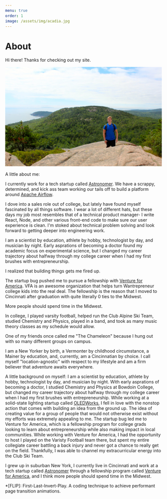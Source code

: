 ```yaml
---
menu: true
order: 1
image: /assets/img/acadia.jpg
---
```


# About

Hi there! Thanks for checking out my site.

![acadia](assets/img/acadia.jpg)

A little about me:

I currently work for a tech startup called [Astronomer](https://astronomer.io). We have a scrappy, determined, and kick ass team working our tails off to build a platform around [Apache Airflow](https://airflow.apache.org/). 

I dove into a sales role out of college, but lately have found myself fascinated by all things software. I wear a lot of different hats, but these days my job most resembles that of a technical product manager- I write React, Node, and other various front-end code to make sure  our user experience is clean. I'm stoked about technical problem solving and look forward to getting deeper into engineering work.

I am a scientist by education, athlete by hobby, technologist by day, and musician by night. Early asprations of becoming a doctor found my academic focus on experimental science, but I changed my career trajectory about halfway through my college career when I had my first brushes with entrepreneurship.

I realized that building things gets me fired up.

The startup bug pushed me to pursue a fellowship with [Venture for America](https://ventureforamerica.org). VFA is an awesome organization that helps turn Wantrepreneur college kids into the real deal. The fellowship is the reason that I moved to Cincinnati after graduation with quite literally 0 ties to the Midwest.

More people should spend time in the Midwest.

In college, I played varsity football, helped run the Club Alpine Ski Team, studied Chemistry and Physics, played in a band, and took as many music theory classes as my schedule would allow. 

One of my friends once called me "The Chameleon" because I hung out with so many different groups on campus.

I am a New Yorker by birth, a Vermonter by childhood circumstance, a Mainer by education, and, currently, am a Cincinnatian by choice. I call myself "location-agnostic" with respect to my lifestyle and am a firm believer that adventure awaits everywhere.







<!-- {:.lead srcset="/assets/img/acadia.jpg 1920w, /assets/img/acadia.jpg 9x60w, /assets/img/acadia.jpg 480w" data-width="1920" data-height="1080"}
A shot from Acadia National Park in 2016.
{:.figure} -->

A little background on myself: I am a scientist by education, athlete by hobby, technologist by day, and musician by night. With early asprations of becoming a doctor, I studied Chemistry and Physics at Bowdoin College, but changed my career trajectory about halfway through my college career when I had my first brushes with entrepreneurship. While working at a solid-state lighting startup called [OLEDWorks](https://www.oledworks.com/), I fell in love with the nonstop action that comes with building an idea from the ground up. The idea of creating value for a group of people that would not otherwise exist without my efforts was extremely appealing to me. The startup bug led me to Venture for America, which is a fellowship program for college grads looking to learn about entrepreneurship while also making impact in local communities. While working with Venture for America, I had the opportunity to host 
I played on the Varisty Football team there, but spent my entire collegiate career battling a back injury and never got a chance to really get on the field. Thankfully, I was able to channel my extracurricular energy into the Club Ski Team.

I grew up in suburban New York, I currently live in Cincinnati and work at a tech startup called [Astronomer](https://astronomer.io) through a fellowship program called [Venture for America](https://ventureforamerica.org), and I think more people should spend time in the Midwest.

*[FLIP]: First-Last-Invert-Play. A coding technique to achieve performant page transition animations.
 